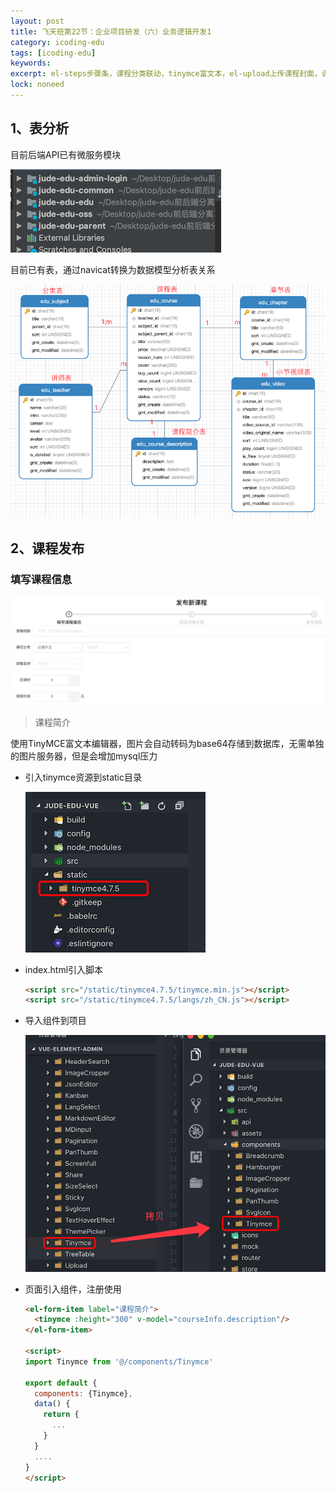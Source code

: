 ```yaml
---
layout: post
title: 飞天班第22节：企业项目研发（六）业务逻辑开发1
category: icoding-edu
tags: [icoding-edu]
keywords: 
excerpt: el-steps步骤条，课程分类联动，tinymce富文本，el-upload上传课程封面，课程信息回显
lock: noneed
---
```


## 1、表分析

目前后端API已有微服务模块

![](/assets/images/2020/icoding/project-build/jude-edu-api.gif)



目前已有表，通过navicat转换为数据模型分析表关系

![](/assets/images/2020/icoding/project-build/jude-edu-table.gif)

## 2、课程发布

### 填写课程信息

![](/assets/images/2020/icoding/project-build/publish-course-steps.gif)

> 课程简介

使用TinyMCE富文本编辑器，图片会自动转码为base64存储到数据库，无需单独的图片服务器，但是会增加mysql压力

- 引入tinymce资源到static目录

  ![](/assets/images/2020/icoding/project-build/static-tinymce.gif)

- index.html引入脚本

  ```html
  <script src="/static/tinymce4.7.5/tinymce.min.js"></script>
  <script src="/static/tinymce4.7.5/langs/zh_CN.js"></script>
  ```

- 导入组件到项目

  ![](/assets/images/2020/icoding/project-build/copy-tinymce.gif)

- 页面引入组件，注册使用

  ```html
  <el-form-item label="课程简介">
    <tinymce :height="300" v-model="courseInfo.description"/>
  </el-form-item>
  
  <script>
  import Tinymce from '@/components/Tinymce'
  
  export default {
    components: {Tinymce},
    data() {
      return {
        ...
      }
    }
    ....
  }
  </script>  
  ```